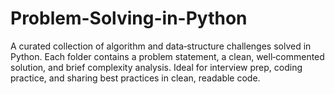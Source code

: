 # Problem-Solving-in-Python
A curated collection of algorithm and data‑structure challenges solved in Python. Each folder contains a problem statement, a clean, well‑commented solution, and brief complexity analysis. Ideal for interview prep, coding practice, and sharing best practices in clean, readable code.
